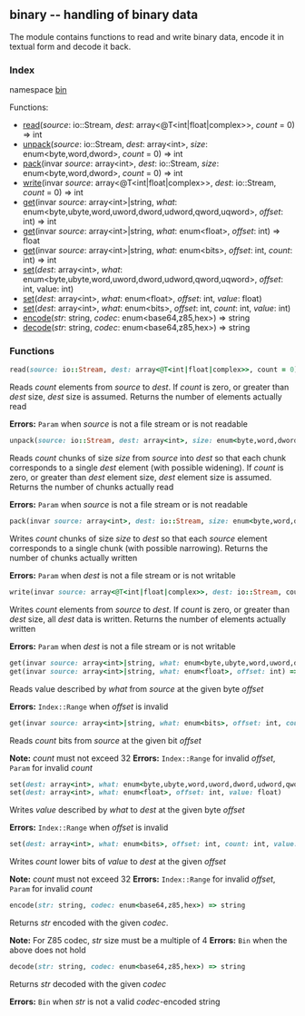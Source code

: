## binary -- handling of binary data

The module contains functions to read and write binary data, encode it in textual form and decode it back.  

### Index
namespace [bin](#bin)

Functions:
- [read](#read)(_source_: io::Stream, _dest_: array&lt;@T&lt;int|float|complex&gt;&gt;, _count_ = 0) => int
- [unpack](#unpack)(_source_: io::Stream, _dest_: array&lt;int&gt;, _size_: enum&lt;byte,word,dword&gt;, _count_ = 0) => int
- [pack](#pack)(invar _source_: array&lt;int&gt;, _dest_: io::Stream, _size_: enum&lt;byte,word,dword&gt;, _count_ = 0) => int
- [write](#write)(invar _source_: array&lt;@T&lt;int|float|complex&gt;&gt;, _dest_: io::Stream, _count_ = 0) => int
- [get](#get1)(invar _source_: array&lt;int&gt;|string, _what_: enum&lt;byte,ubyte,word,uword,dword,udword,qword,uqword&gt;, _offset_: int) => int
- [get](#get1)(invar _source_: array&lt;int&gt;|string, _what_: enum&lt;float&gt;, _offset_: int) => float
- [get](#get2)(invar _source_: array&lt;int&gt;|string, _what_: enum&lt;bits&gt;, _offset_: int, _count_: int) => int
- [set](#set1)(_dest_: array&lt;int&gt;, _what_: enum&lt;byte,ubyte,word,uword,dword,udword,qword,uqword&gt;, _offset_: int, value: int)
- [set](#set1)(_dest_: array&lt;int&gt;, _what_: enum&lt;float&gt;, _offset_: int, _value_: float)
- [set](#set2)(_dest_: array&lt;int&gt;, _what_: enum&lt;bits&gt;, _offset_: int, _count_: int, _value_: int)
- [encode](#encode)(_str_: string, _codec_: enum&lt;base64,z85,hex&gt;) => string
- [decode](#decode)(_str_: string, _codec_: enum&lt;base64,z85,hex&gt;) => string

<a name="bin"></a>
### Functions
<a name="read"></a>
```ruby
read(source: io::Stream, dest: array<@T<int|float|complex>>, count = 0) => int
```
Reads *count* elements from *source* to *dest*. If *count* is zero, or greater than *dest* size, *dest* size is assumed. Returns the number of elements actually read

**Errors:** `Param` when *source* is not a file stream or is not readable
<a name="unpack"></a>
```ruby
unpack(source: io::Stream, dest: array<int>, size: enum<byte,word,dword>, count = 0) => int
```
Reads *count* chunks of size *size* from *source* into *dest* so that each chunk corresponds to a single *dest* element (with possible widening). If *count* is zero, or greater than *dest* element size, *dest* element size is assumed. Returns the number of chunks actually read

**Errors:** `Param` when *source* is not a file stream or is not readable
<a name="pack"></a>
```ruby
pack(invar source: array<int>, dest: io::Stream, size: enum<byte,word,dword>, count = 0) => int
```
Writes *count* chunks of size *size* to *dest* so that each *source* element corresponds to a single chunk (with possible narrowing). Returns the number of chunks actually written

**Errors:** `Param` when *dest* is not a file stream or is not writable
<a name="write"></a>
```ruby
write(invar source: array<@T<int|float|complex>>, dest: io::Stream, count = 0) => int
```
Writes *count* elements from *source* to *dest*. If *count* is zero, or greater than *dest* size, all *dest* data is written. Returns the number of elements
actually written

**Errors:** `Param` when *dest* is not a file stream or is not writable
<a name="get1"></a>
```ruby
get(invar source: array<int>|string, what: enum<byte,ubyte,word,uword,dword,udword,qword,uqword>, offset: int) => int
get(invar source: array<int>|string, what: enum<float>, offset: int) => float
```
Reads value described by *what* from *source* at the given byte *offset*

**Errors:** `Index::Range` when *offset* is invalid
<a name="get2"></a>
```ruby
get(invar source: array<int>|string, what: enum<bits>, offset: int, count: int) => int
```
Reads *count* bits from *source* at the given bit *offset*

**Note:** *count* must not exceed 32
**Errors:** `Index::Range` for invalid *offset*, `Param` for invalid *count*
<a name="set1"></a>
```ruby
set(dest: array<int>, what: enum<byte,ubyte,word,uword,dword,udword,qword,uqword>,offset: int, value: int)
set(dest: array<int>, what: enum<float>, offset: int, value: float)
```
Writes *value* described by *what* to *dest* at the given byte *offset*

**Errors:** `Index::Range` when *offset* is invalid
<a name="set2"></a>
```ruby
set(dest: array<int>, what: enum<bits>, offset: int, count: int, value: int)
```
Writes *count* lower bits of *value* to *dest* at the given *offset*

**Note:** *count* must not exceed 32
**Errors:** `Index::Range` for invalid *offset*, `Param` for invalid *count*
<a name="encode"></a>
```ruby
encode(str: string, codec: enum<base64,z85,hex>) => string
```
Returns *str* encoded with the given *codec*.

**Note:** For Z85 codec, *str* size must be a multiple of 4
**Errors:** `Bin` when the above does not hold
<a name="decode"></a>
```ruby
decode(str: string, codec: enum<base64,z85,hex>) => string
```
Returns *str* decoded with the given *codec*

**Errors:** `Bin` when *str* is not a valid *codec*-encoded string
